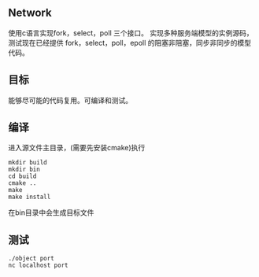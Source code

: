 
## Network

使用c语言实现fork，select，poll 三个接口。
实现多种服务端模型的实例源码，测试现在已经提供 fork，select，poll，epoll 的阻塞非阻塞，同步非同步的模型代码。

## 目标

能够尽可能的代码复用。可编译和测试。

## 编译

进入源文件主目录，(需要先安装cmake)执行

```
mkdir build
mkdir bin
cd build
cmake ..
make
make install
```
在bin目录中会生成目标文件

## 测试

```
./object port
nc localhost port

```
